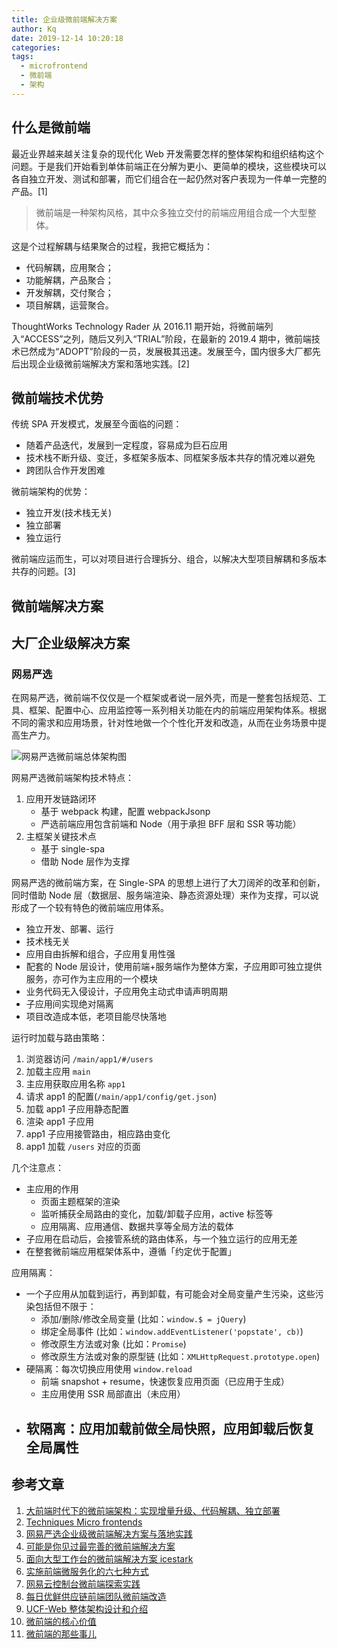 ```yaml
---
title: 企业级微前端解决方案
author: Kq
date: 2019-12-14 10:20:18
categories:
tags:
  - microfrontend
  - 微前端
  - 架构
---
```


## 什么是微前端

最近业界越来越关注复杂的现代化 Web 开发需要怎样的整体架构和组织结构这个问题。于是我们开始看到单体前端正在分解为更小、更简单的模块，这些模块可以各自独立开发、测试和部署，而它们组合在一起仍然对客户表现为一件单一完整的产品。[1]

> 微前端是一种架构风格，其中众多独立交付的前端应用组合成一个大型整体。

这是个过程解耦与结果聚合的过程，我把它概括为：

- 代码解耦，应用聚合；
- 功能解耦，产品聚合；
- 开发解耦，交付聚合；
- 项目解耦，运营聚合。

ThoughtWorks Technology Rader 从 2016.11 期开始，将微前端列入“ACCESS”之列，随后又列入“TRIAL”阶段，在最新的 2019.4 期中，微前端技术已然成为“ADOPT”阶段的一员，发展极其迅速。发展至今，国内很多大厂都先后出现企业级微前端解决方案和落地实践。[2]

## 微前端技术优势

传统 SPA 开发模式，发展至今面临的问题：

- 随着产品迭代，发展到一定程度，容易成为巨石应用
- 技术栈不断升级、变迁，多框架多版本、同框架多版本共存的情况难以避免
- 跨团队合作开发困难

微前端架构的优势：

- 独立开发(技术栈无关)
- 独立部署
- 独立运行

微前端应运而生，可以对项目进行合理拆分、组合，以解决大型项目解耦和多版本共存的问题。[3]

## 微前端解决方案

## 大厂企业级解决方案

### 网易严选

在网易严选，微前端不仅仅是一个框架或者说一层外壳，而是一整套包括规范、工具、框架、配置中心、应用监控等一系列相关功能在内的前端应用架构体系。根据不同的需求和应用场景，针对性地做一个个性化开发和改造，从而在业务场景中提高生产力。

![网易严选微前端总体架构图](/images/网易严选微前端总体架构图.png)

网易严选微前端架构技术特点：

1. 应用开发链路闭环
   - 基于 webpack 构建，配置 webpackJsonp
   - 严选前端应用包含前端和 Node（用于承担 BFF 层和 SSR 等功能）
2. 主框架关键技术点
   - 基于 single-spa
   - 借助 Node 层作为支撑

网易严选的微前端方案，在 Single-SPA 的思想上进行了大刀阔斧的改革和创新，同时借助 Node 层（数据层、服务端渲染、静态资源处理）来作为支撑，可以说形成了一个较有特色的微前端应用体系。

- 独立开发、部署、运行
- 技术栈无关
- 应用自由拆解和组合，子应用复用性强
- 配套的 Node 层设计，使用前端+服务端作为整体方案，子应用即可独立提供服务，亦可作为主应用的一个模块
- 业务代码无入侵设计，子应用免主动式申请声明周期
- 子应用间实现绝对隔离
- 项目改造成本低，老项目能尽快落地

运行时加载与路由策略：

1. 浏览器访问 `/main/app1/#/users`
2. 加载主应用 `main`
3. 主应用获取应用名称 `app1`
4. 请求 app1 的配置(`/main/app1/config/get.json`)
5. 加载 app1 子应用静态配置
6. 渲染 app1 子应用
7. app1 子应用接管路由，相应路由变化
8. app1 加载 `/users` 对应的页面

<!-- ![网易严选微前端加载流程图](/images/网易严选微前端加载流程图.png) -->

几个注意点：

- 主应用的作用
  - 页面主题框架的渲染
  - 监听捕获全局路由的变化，加载/卸载子应用，active 标签等
  - 应用隔离、应用通信、数据共享等全局方法的载体
- 子应用在启动后，会接管系统的路由体系，与一个独立运行的应用无差
- 在整套微前端应用框架体系中，遵循「约定优于配置」

应用隔离：

- 一个子应用从加载到运行，再到卸载，有可能会对全局变量产生污染，这些污染包括但不限于：
  - 添加/删除/修改全局变量 (比如：`window.$ = jQuery`)
  - 绑定全局事件 (比如：`window.addEventListener('popstate', cb)`)
  - 修改原生方法或对象 (比如：`Promise`)
  - 修改原生方法或对象的原型链 (比如：`XMLHttpRequest.prototype.open`)
- 硬隔离：每次切换应用使用 `window.reload`
  - 前端 snapshot + resume，快速恢复应用页面（已应用于生成）
  - 主应用使用 SSR 局部直出（未应用）
- 软隔离：应用加载前做全局快照，应用卸载后恢复全局属性
  - 

## 参考文章

1. [大前端时代下的微前端架构：实现增量升级、代码解耦、独立部署](https://www.infoq.cn/article/03*BeU3zQegIbIytRsX9)
2. [Techniques Micro frontends](https://www.thoughtworks.com/radar/techniques/micro-frontends)
3. [网易严选企业级微前端解决方案与落地实践](https://mp.weixin.qq.com/s/x2N-Y5xZV-XbrqxDT_wLKA)
4. [可能是你见过最完善的微前端解决方案](https://zhuanlan.zhihu.com/p/78362028)
5. [面向大型工作台的微前端解决方案 icestark](https://zhuanlan.zhihu.com/p/88449415)
6. [实施前端微服务化的六七种方式](https://zhuanlan.zhihu.com/p/39102712)
7. [网易云控制台微前端探索实践](https://zhuanlan.zhihu.com/p/78152485)
8. [每日优鲜供应链前端团队微前端改造](https://juejin.im/post/5d7f702ce51d4561f777e258)
9. [UCF-Web 整体架构设计和介绍](https://www.yuque.com/ucf-web/book/ct51hg)
10. [微前端的核心价值](https://zhuanlan.zhihu.com/p/95085796)
11. [微前端的那些事儿](https://microfrontends.cn/)
